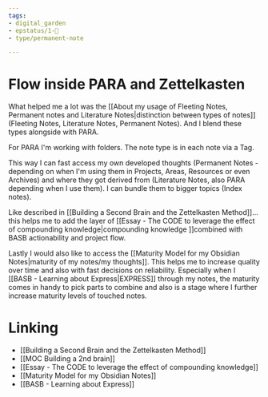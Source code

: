 ```yaml
---
tags: 
- digital_garden
- epstatus/1-🌱
- type/permanent-note

---
```

# Flow inside PARA and Zettelkasten
What helped me a lot was the  [[About my usage of Fleeting Notes, Permanent notes and Literature Notes|distinction between types of notes]](Fleeting Notes, Literature Notes, Permanent Notes). And I blend these types alongside with PARA.

For PARA I'm working with folders. The note type is in each note via a Tag.

This way I can fast access my own developed thoughts (Permanent Notes - depending on when I'm using them in Projects, Areas, Resources or even Archives) and where they got derived from (Literature Notes, also PARA depending when I use them). I can bundle them to bigger topics (Index notes).

Like described in [[Building a Second Brain and the Zettelkasten Method]]... this helps me to add the layer of [[Essay - The CODE to leverage the effect of compounding knowledge|compounding knowledge ]]combined with BASB actionability and project flow.

Lastly I would also like to access the [[Maturity Model for my Obsidian Notes|maturity of my notes/my thoughts]]. This helps me to increase quality over time and also with fast decisions on reliability. Especially when I [[BASB - Learning about Express|EXPRESS]] through my notes, the maturity comes in handy to pick parts to combine and also is a stage where I further increase maturity levels of touched notes.

# Linking
+ [[Building a Second Brain and the Zettelkasten Method]]
+ [[MOC Building a 2nd brain]]
+ [[Essay - The CODE to leverage the effect of compounding knowledge]]
+ [[Maturity Model for my Obsidian Notes]]
+ [[BASB - Learning about Express]]


